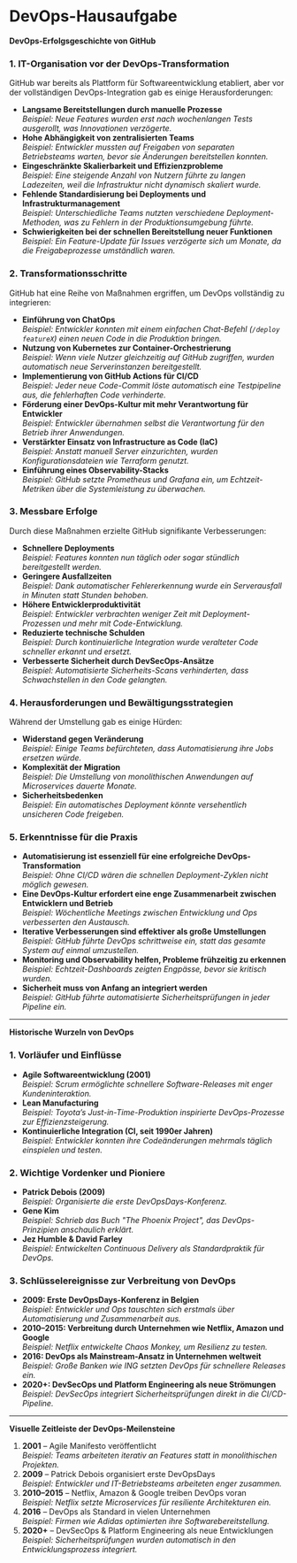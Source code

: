 # DevOps-Hausaufgabe


**DevOps-Erfolgsgeschichte von GitHub**

### 1. IT-Organisation vor der DevOps-Transformation
GitHub war bereits als Plattform für Softwareentwicklung etabliert, aber vor der vollständigen DevOps-Integration gab es einige Herausforderungen:
- **Langsame Bereitstellungen durch manuelle Prozesse**  
  *Beispiel: Neue Features wurden erst nach wochenlangen Tests ausgerollt, was Innovationen verzögerte.*
- **Hohe Abhängigkeit von zentralisierten Teams**  
  *Beispiel: Entwickler mussten auf Freigaben von separaten Betriebsteams warten, bevor sie Änderungen bereitstellen konnten.*
- **Eingeschränkte Skalierbarkeit und Effizienzprobleme**  
  *Beispiel: Eine steigende Anzahl von Nutzern führte zu langen Ladezeiten, weil die Infrastruktur nicht dynamisch skaliert wurde.*
- **Fehlende Standardisierung bei Deployments und Infrastrukturmanagement**  
  *Beispiel: Unterschiedliche Teams nutzten verschiedene Deployment-Methoden, was zu Fehlern in der Produktionsumgebung führte.*
- **Schwierigkeiten bei der schnellen Bereitstellung neuer Funktionen**  
  *Beispiel: Ein Feature-Update für Issues verzögerte sich um Monate, da die Freigabeprozesse umständlich waren.*

### 2. Transformationsschritte
GitHub hat eine Reihe von Maßnahmen ergriffen, um DevOps vollständig zu integrieren:
- **Einführung von ChatOps**  
  *Beispiel: Entwickler konnten mit einem einfachen Chat-Befehl (`/deploy featureX`) einen neuen Code in die Produktion bringen.*
- **Nutzung von Kubernetes zur Container-Orchestrierung**  
  *Beispiel: Wenn viele Nutzer gleichzeitig auf GitHub zugriffen, wurden automatisch neue Serverinstanzen bereitgestellt.*
- **Implementierung von GitHub Actions für CI/CD**  
  *Beispiel: Jeder neue Code-Commit löste automatisch eine Testpipeline aus, die fehlerhaften Code verhinderte.*
- **Förderung einer DevOps-Kultur mit mehr Verantwortung für Entwickler**  
  *Beispiel: Entwickler übernahmen selbst die Verantwortung für den Betrieb ihrer Anwendungen.*
- **Verstärkter Einsatz von Infrastructure as Code (IaC)**  
  *Beispiel: Anstatt manuell Server einzurichten, wurden Konfigurationsdateien wie Terraform genutzt.*
- **Einführung eines Observability-Stacks**  
  *Beispiel: GitHub setzte Prometheus und Grafana ein, um Echtzeit-Metriken über die Systemleistung zu überwachen.*

### 3. Messbare Erfolge
Durch diese Maßnahmen erzielte GitHub signifikante Verbesserungen:
- **Schnellere Deployments**  
  *Beispiel: Features konnten nun täglich oder sogar stündlich bereitgestellt werden.*
- **Geringere Ausfallzeiten**  
  *Beispiel: Dank automatischer Fehlererkennung wurde ein Serverausfall in Minuten statt Stunden behoben.*
- **Höhere Entwicklerproduktivität**  
  *Beispiel: Entwickler verbrachten weniger Zeit mit Deployment-Prozessen und mehr mit Code-Entwicklung.*
- **Reduzierte technische Schulden**  
  *Beispiel: Durch kontinuierliche Integration wurde veralteter Code schneller erkannt und ersetzt.*
- **Verbesserte Sicherheit durch DevSecOps-Ansätze**  
  *Beispiel: Automatisierte Sicherheits-Scans verhinderten, dass Schwachstellen in den Code gelangten.*

### 4. Herausforderungen und Bewältigungsstrategien
Während der Umstellung gab es einige Hürden:
- **Widerstand gegen Veränderung**  
  *Beispiel: Einige Teams befürchteten, dass Automatisierung ihre Jobs ersetzen würde.*
- **Komplexität der Migration**  
  *Beispiel: Die Umstellung von monolithischen Anwendungen auf Microservices dauerte Monate.*
- **Sicherheitsbedenken**  
  *Beispiel: Ein automatisches Deployment könnte versehentlich unsicheren Code freigeben.*

### 5. Erkenntnisse für die Praxis
- **Automatisierung ist essenziell für eine erfolgreiche DevOps-Transformation**  
  *Beispiel: Ohne CI/CD wären die schnellen Deployment-Zyklen nicht möglich gewesen.*
- **Eine DevOps-Kultur erfordert eine enge Zusammenarbeit zwischen Entwicklern und Betrieb**  
  *Beispiel: Wöchentliche Meetings zwischen Entwicklung und Ops verbesserten den Austausch.*
- **Iterative Verbesserungen sind effektiver als große Umstellungen**  
  *Beispiel: GitHub führte DevOps schrittweise ein, statt das gesamte System auf einmal umzustellen.*
- **Monitoring und Observability helfen, Probleme frühzeitig zu erkennen**  
  *Beispiel: Echtzeit-Dashboards zeigten Engpässe, bevor sie kritisch wurden.*
- **Sicherheit muss von Anfang an integriert werden**  
  *Beispiel: GitHub führte automatisierte Sicherheitsprüfungen in jeder Pipeline ein.*

---

**Historische Wurzeln von DevOps**

### 1. Vorläufer und Einflüsse
- **Agile Softwareentwicklung (2001)**  
  *Beispiel: Scrum ermöglichte schnellere Software-Releases mit enger Kundeninteraktion.*
- **Lean Manufacturing**  
  *Beispiel: Toyota’s Just-in-Time-Produktion inspirierte DevOps-Prozesse zur Effizienzsteigerung.*
- **Kontinuierliche Integration (CI, seit 1990er Jahren)**  
  *Beispiel: Entwickler konnten ihre Codeänderungen mehrmals täglich einspielen und testen.*

### 2. Wichtige Vordenker und Pioniere
- **Patrick Debois (2009)**  
  *Beispiel: Organisierte die erste DevOpsDays-Konferenz.*
- **Gene Kim**  
  *Beispiel: Schrieb das Buch "The Phoenix Project", das DevOps-Prinzipien anschaulich erklärt.*
- **Jez Humble & David Farley**  
  *Beispiel: Entwickelten Continuous Delivery als Standardpraktik für DevOps.*

### 3. Schlüsselereignisse zur Verbreitung von DevOps
- **2009: Erste DevOpsDays-Konferenz in Belgien**  
  *Beispiel: Entwickler und Ops tauschten sich erstmals über Automatisierung und Zusammenarbeit aus.*
- **2010–2015: Verbreitung durch Unternehmen wie Netflix, Amazon und Google**  
  *Beispiel: Netflix entwickelte Chaos Monkey, um Resilienz zu testen.*
- **2016: DevOps als Mainstream-Ansatz in Unternehmen weltweit**  
  *Beispiel: Große Banken wie ING setzten DevOps für schnellere Releases ein.*
- **2020+: DevSecOps und Platform Engineering als neue Strömungen**  
  *Beispiel: DevSecOps integriert Sicherheitsprüfungen direkt in die CI/CD-Pipeline.*

---

**Visuelle Zeitleiste der DevOps-Meilensteine**
1. **2001** – Agile Manifesto veröffentlicht  
   *Beispiel: Teams arbeiteten iterativ an Features statt in monolithischen Projekten.*
2. **2009** – Patrick Debois organisiert erste DevOpsDays  
   *Beispiel: Entwickler und IT-Betriebsteams arbeiteten enger zusammen.*
3. **2010–2015** – Netflix, Amazon & Google treiben DevOps voran  
   *Beispiel: Netflix setzte Microservices für resiliente Architekturen ein.*
4. **2016** – DevOps als Standard in vielen Unternehmen  
   *Beispiel: Firmen wie Adidas optimierten ihre Softwarebereitstellung.*
5. **2020+** – DevSecOps & Platform Engineering als neue Entwicklungen  
   *Beispiel: Sicherheitsprüfungen wurden automatisch in den Entwicklungsprozess integriert.*

